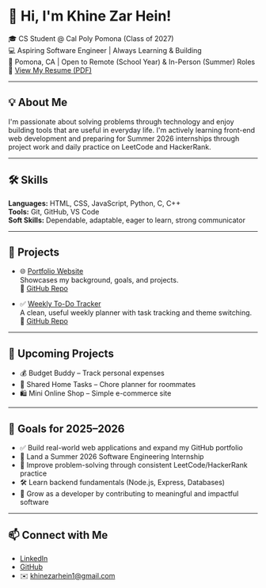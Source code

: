 # 👋 Hi, I'm Khine Zar Hein!

🎓 CS Student @ Cal Poly Pomona (Class of 2027)  
💻 Aspiring Software Engineer | Always Learning & Building  
📍 Pomona, CA | Open to Remote (School Year) & In-Person (Summer) Roles  
📄 [View My Resume (PDF)](https://github.com/Khine12/Khine12.github.io/raw/main/Khine_Zar_Hein_Resume.pdf)

---

## 💡 About Me

I'm passionate about solving problems through technology and enjoy building tools that are useful in everyday life. I'm actively learning front-end web development and preparing for Summer 2026 internships through project work and daily practice on LeetCode and HackerRank.

---

## 🛠️ Skills

**Languages:** HTML, CSS, JavaScript, Python, C, C++  
**Tools:** Git, GitHub, VS Code  
**Soft Skills:** Dependable, adaptable, eager to learn, strong communicator

---
## 🚀 Projects

- 🌐 [Portfolio Website](https://khine12.github.io/)  
  Showcases my background, goals, and projects.  
  🔗 [GitHub Repo](https://github.com/Khine12/Khine12.github.io)

- ✅ [Weekly To-Do Tracker](https://khine12.github.io/Weekly-To-Do-Tracker/)  
  A clean, useful weekly planner with task tracking and theme switching.  
  🔗 [GitHub Repo](https://github.com/Khine12/Weekly-To-Do-Tracker)
---

## 📌 Upcoming Projects

- 💰 Budget Buddy – Track personal expenses  
- 🏡 Shared Home Tasks – Chore planner for roommates  
- 🛍️ Mini Online Shop – Simple e-commerce site

---

## 🎯 Goals for 2025–2026

- ✅ Build real-world web applications and expand my GitHub portfolio  
- 💼 Land a Summer 2026 Software Engineering Internship  
- 🧠 Improve problem-solving through consistent LeetCode/HackerRank practice  
- 🛠️ Learn backend fundamentals (Node.js, Express, Databases)  
- 🌱 Grow as a developer by contributing to meaningful and impactful software

---

## 📫 Connect with Me

- [LinkedIn](https://www.linkedin.com/in/khine-zar-hein/)  
- [GitHub](https://github.com/Khine12)  
- ✉️ khinezarhein1@gmail.com
